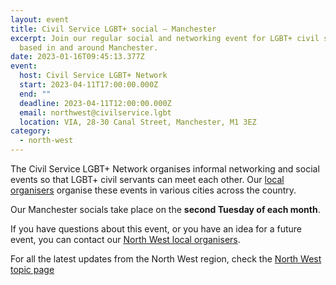 ```yaml
---
layout: event
title: Civil Service LGBT+ social – Manchester
excerpt: Join our regular social and networking event for LGBT+ civil servants
  based in and around Manchester.
date: 2023-01-16T09:45:13.377Z
event:
  host: Civil Service LGBT+ Network
  start: 2023-04-11T17:00:00.000Z
  end: ""
  deadline: 2023-04-11T12:00:00.000Z
  email: northwest@civilservice.lgbt
  location: VIA, 28-30 Canal Street, Manchester, M1 3EZ
category:
  - north-west
---
```

The Civil Service LGBT+ Network organises informal networking and social events so that LGBT+ civil servants can meet each other. Our [local organisers](/team) organise these events in various cities across the country.

Our Manchester socials take place on the **second Tuesday of each month**. 

If you have questions about this event, or you have an idea for a future event, you can contact our [North West local organisers](mailto:northwest@civilservice.lgbt).

For all the latest updates from the North West region, check the [North West topic page](/topic/north-west)
